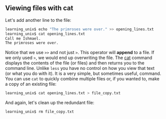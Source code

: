 ## Viewing files with cat

Let's add another line to the file:

```bash
learning_unix$ echo "The primroses were over." >> opening_lines.txt
learning_unix$ cat opening_lines.txt
Call me Ishmael.
The primroses were over.
```

Notice that we use `>>` and not just `>`. This operator will **append** to a file. If we only used `>`, we would end up overwriting the file. The [cat][cat command] command displays the contents of the file (or files) and then returns you to the command line. Unlike `less` you have no control on how you view that text (or what you do with it). It is a very simple, but sometimes useful, command. You can use `cat` to quickly combine multiple files or, if you wanted to, make a copy of an existing file:

```bash
learning_unix$ cat opening_lines.txt > file_copy.txt
```

And again, let's clean up the redundant file:

```bash
learning_unix$ rm file_copy.txt
```

[cat command]: http://en.wikipedia.org/wiki/Cat_(Unix)
